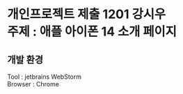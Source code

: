 # 개인프로젝트 제출 1201 강시우<br>주제 : 애플 아이폰 14 소개 페이지

## 개발 환경
Tool : jetbrains WebStorm <br>
Browser : Chrome
